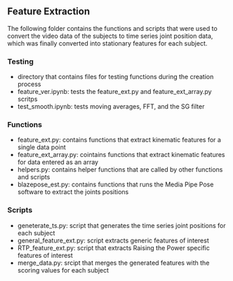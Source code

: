 ## Feature Extraction 
The following folder contains the functions and scripts that were used to convert the video data of the subjects to time series joint position data, which was finally converted into stationary features for each subject. 

### Testing 
- directory that contains files for testing functions during the creation process
- feature_ver.ipynb: tests the feature_ext.py and feature_ext_array.py scritps 
- test_smooth.ipynb: tests moving averages, FFT, and the SG filter

### Functions
- feature_ext.py: contains functions that extract kinematic features for a single data point
- feature_ext_array.py: cointains functions that extract kinematic features for data entered as an array
- helpers.py: contains helper functions that are called by other functions and scripts 
- blazepose_est.py: contains functions that runs the Media Pipe Pose software to extract the joints positions 

### Scripts 
- geneterate_ts.py: script that generates the time series joint positions for each subject
- general_feature_ext.py: script extracts generic features of interest 
- RTP_feature_ext.py: script that extracts Raising the Power specific features of interest
- merge_data.py: srcipt that merges the generated features with the scoring values for each subject

